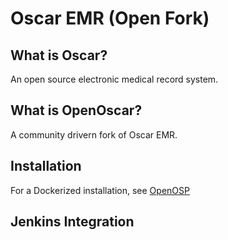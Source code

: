 # Oscar EMR (Open Fork)

## What is Oscar?

An open source electronic medical record system.

## What is OpenOscar?

A community drivern fork of Oscar EMR.

## Installation

For a Dockerized installation, see [OpenOSP](https://github.com/open-osp/open-osp)

## Jenkins Integration
